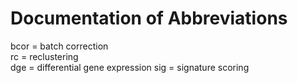 # Documentation of Abbreviations

bcor = batch correction  
rc = reclustering  
dge = differential gene expression
sig = signature scoring  
